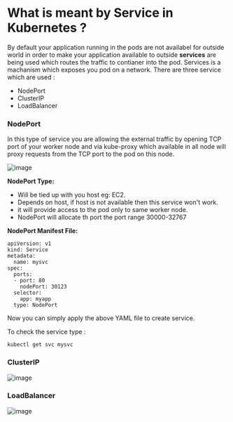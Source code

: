 # What is meant by Service in Kubernetes ?

By default your application running in the pods are not availabel for outside world in order to make your application available to outside **services** are being used which routes the traffic to contianer into the pod. Services is a machanism which exposes you pod on a network. There are three service which are used :

- NodePort
- ClusterIP
- LoadBalancer

### NodePort

In this type of service you are allowing the external traffic by opening TCP port of your worker node and via kube-proxy which available in all node will proxy requests from the TCP port to the pod on this node.

![image](https://user-images.githubusercontent.com/69069614/205437185-296cf220-fd10-43e6-a778-36b08aa23292.png)

**NodePort Type:**

- Will be tied up with you host eg: EC2.
- Depends on host, if host is not available then this service won't work.
- it will provide access to the pod only to same worker node.
- NodePort will allocate th port the port range 30000-32767

**NodePort Manifest File:**

```
apiVersion: v1
kind: Service
metadata:
  name: mysvc
spec:
  ports:
  - port: 80
    nodePort: 30123
  selector:
    app: myapp
  type: NodePort

```

Now you can simply apply the above YAML file to create service.

To check the service type :

```
kubectl get svc mysvc
```

### ClusterIP

![image](https://user-images.githubusercontent.com/69069614/205437234-86c5d379-422c-4296-b0e0-d6ec6b6f0f5b.png)


### LoadBalancer

![image](https://user-images.githubusercontent.com/69069614/205437209-44a2dcb9-ae8f-4a07-8c00-15318387b861.png)

